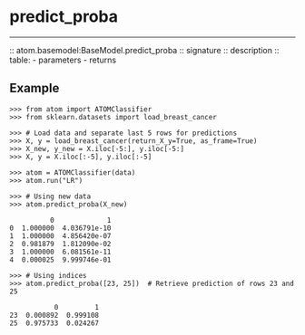 # predict_proba
---------------

:: atom.basemodel:BaseModel.predict_proba
    :: signature
    :: description
    :: table:
        - parameters
        - returns

## Example

```pycon
>>> from atom import ATOMClassifier
>>> from sklearn.datasets import load_breast_cancer

>>> # Load data and separate last 5 rows for predictions
>>> X, y = load_breast_cancer(return_X_y=True, as_frame=True)
>>> X_new, y_new = X.iloc[-5:], y.iloc[-5:]
>>> X, y = X.iloc[:-5], y.iloc[:-5]

>>> atom = ATOMClassifier(data)
>>> atom.run("LR")

>>> # Using new data
>>> atom.predict_proba(X_new)

          0             1
0  1.000000  4.036791e-10
1  1.000000  4.856420e-07
2  0.981879  1.812090e-02
3  1.000000  6.081561e-11
4  0.000025  9.999746e-01

>>> # Using indices
>>> atom.predict_proba([23, 25])  # Retrieve prediction of rows 23 and 25

           0         1
23  0.000892  0.999108
25  0.975733  0.024267

```
